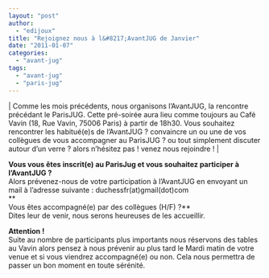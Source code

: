```yaml
---
layout: "post"
author: 
  - "edijoux"
title: "Rejoignez nous à l&#8217;AvantJUG de Janvier"
date: "2011-01-07"
categories: 
  - "avant-jug"
tags: 
  - "avant-jug"
  - "paris-jug"
---
```


| Comme les mois précédents, nous organisons l’AvantJUG, la rencontre précédant le ParisJUG. Cette pré-soirée aura lieu comme toujours au Café Vavin (18, Rue Vavin, 75006 Paris) à partir de 18h30. Vous souhaitez rencontrer les habitué(e)s de l’AvantJUG ? convaincre un ou une de vos collègues de vous accompagner au ParisJUG ? ou tout simplement discuter autour d’un verre ? alors n’hésitez pas ! venez nous rejoindre ! |

**Vous vous êtes inscrit(e) au ParisJug et vous souhaitez participer à l’AvantJUG ?**  
Alors prévenez-nous de votre participation à l’AvantJUG en envoyant un mail à l’adresse suivante : duchessfr(at)gmail(dot)com  
**  
Vous êtes accompagné(e) par des collègues (H/F) ?**  
Dites leur de venir, nous serons heureuses de les accueillir.

**Attention !**  
Suite au nombre de participants plus importants nous réservons des tables au Vavin alors pensez à nous prévenir au plus tard le Mardi matin de votre venue et si vous viendrez accompagné(e) ou non. Cela nous permettra de passer un bon moment en toute sérénité.
